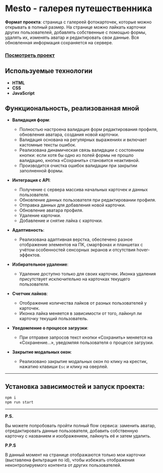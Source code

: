 # Mesto - галерея путешественника

**Формат проекта**: страница с галереей фотокарточек, которые можно открывать в полный размер. На странице можно лайкать карточки других пользователей, добавлять собственные с помощью формы, удалять их, изменять аватар и редактировать свои данные. Вся обновленная информация сохраняется на сервере.

### [Посмотреть проект](https://webborista.github.io/mesto/)

## Используемые технологии

- **HTML**
- **CSS**
- **JavaScript**

## Функциональность, реализованная мной

- **Валидация форм**: 
  - Полностью настроена валидация форм редактирования профиля, обновления аватара, создания новой карточки. 
  - Валидация основана на регулярных выражениях и включает кастомные тексты ошибок.
  - Реализована динамическая связь валидации с состоянием кнопки: если хотя бы одно из полей формы не прошло валидацию, кнопка «Сохранить» становится неактивной.
  - Производится очистка ошибок валидации при закрытии заполненной формы.

- **Интеграция с API**:
  - Получение с сервера массива начальных карточек и данных пользователя.
  - Обновление данных пользователя при редактировании профиля.
  - Отправка данных для добавления новой карточки.
  - Обновление аватара профиля.
  - Удаление карточки.
  - Добавление и снятие лайка с карточки.

- **Адаптивность**:
  - Реализована адаптивная верстка, обеспечено разное отображение элементов на ПК, смартфонах и планшетах с учётом особенностей сенсорных экранов и отсутствия hover-эффектов.  

- **Избирательное удаление**:
  - Удаление доступно только для своих карточек. Иконка удаления присутствует исключительно на карточках текущего пользователя.

- **Счетчик лайков**:
  - Отображение количества лайков от разных пользователей у карточек.
  - Иконка лайка меняется в зависимости от того, лайкнул ли карточку текущий пользователь.

- **Уведомление о процессе загрузки**:
  - При отправке запросов текст кнопки «Сохранить» меняется на «Сохранение...», уведомляя пользователя о процессе загрузки.

- **Закрытие модальных окон**:
  - Реализовано закрытие модальных окон по клику на крестик, нажатию клавиши `Esc` и клику на оверлей.

---

## Установка зависимостей и запуск проекта:

```bash
npm i
npm run start

```

---

**P.S.**

Вы можете попробовать пройти полный flow сервиса: заменить аватар, отредактировать данные пользователя, добавить собственную карточку с названием и изображением, лайкнуть её и затем удалить.

**P.P.S**

В данный момент на странице отображаются только мои карточки (выставлена фильтрация по id), чтобы избежать отображения неконтролируемого контента от других пользователей.

